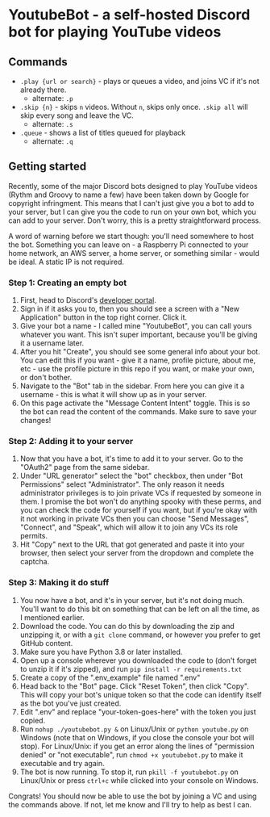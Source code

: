 # YoutubeBot - a self-hosted Discord bot for playing YouTube videos
## Commands
- `.play {url or search}` - plays or queues a video, and joins VC if it's not already there.
    - alternate: `.p`
- `.skip {n}` - skips `n` videos. Without `n`, skips only once. `.skip all` will skip every song and leave the VC.
    - alternate: `.s`
- `.queue` - shows a list of titles queued for playback
    - alternate: `.q`

## Getting started
Recently, some of the major Discord bots designed to play YouTube videos (Rythm and Groovy to name a few) have been taken down by Google for copyright infringment. This means that I can't just give you a bot to add to your server, but I can give you the code to run on your own bot, which you can add to your server. Don't worry, this is a pretty straightforward process.

A word of warning before we start though: you'll need somewhere to host the bot. Something you can leave on - a Raspberry Pi connected to your home network, an AWS server, a home server, or something similar - would be ideal. A static IP is not required.

### Step 1: Creating an empty bot
1. First, head to Discord's [developer portal](https://discord.com/developers/applications).
2. Sign in if it asks you to, then you should see a screen with a "New Application" button in the top right corner. Click it.
3. Give your bot a name - I called mine "YoutubeBot", you can call yours whatever you want. This isn't super important, because you'll be giving it a username later.
4. After you hit "Create", you should see some general info about your bot. You can edit this if you want - give it a name, profile picture, about me, etc - use the profile picture in this repo if you want, or make your own, or don't bother.
5. Navigate to the "Bot" tab in the sidebar. From here you can give it a username - this is what it will show up as in your server.
6. On this page activate the "Message Content Intent" toggle. This is so the bot can read the content of the commands. Make sure to save your changes!

### Step 2: Adding it to your server
1. Now that you have a bot, it's time to add it to your server. Go to the "OAuth2" page from the same sidebar.
2. Under "URL generator" select the "bot" checkbox, then under "Bot Permissions" select "Administrator". The only reason it needs administrator privileges is to join private VCs if requested by someone in them. I promise the bot won't do anything spooky with these perms, and you can check the code for yourself if you want, but if you're okay with it not working in private VCs then you can choose "Send Messages", "Connect", and "Speak", which will allow it to join any VCs its role permits.
3. Hit "Copy" next to the URL that got generated and paste it into your browser, then select your server from the dropdown and complete the captcha.

### Step 3: Making it do stuff
1. You now have a bot, and it's in your server, but it's not doing much. You'll want to do this bit on something that can be left on all the time, as I mentioned earlier.
2. Download the code. You can do this by downloading the zip and unzipping it, or with a `git clone` command, or however you prefer to get GitHub content.
3. Make sure you have Python 3.8 or later installed.
4. Open up a console wherever you downloaded the code to (don't forget to unzip it if it's zipped), and run `pip install -r requirements.txt`
5. Create a copy of the ".env_example" file named ".env"
6. Head back to the "Bot" page. Click "Reset Token", then click "Copy". This will copy your bot's unique token so that the code can identify itself as the bot you've just created.
7. Edit ".env" and replace "your-token-goes-here" with the token you just copied.
8. Run `nohup ./youtubebot.py &` on Linux/Unix or `python youtube.py` on Windows (note that on Windows, if you close the console your bot will stop). For Linux/Unix: if you get an error along the lines of "permission denied" or "not executable", run `chmod +x youtubebot.py` to make it executable and try again.
9. The bot is now running. To stop it, run `pkill -f youtubebot.py` on Linux/Unix or press `ctrl+c` while clicked into your console on Windows.

Congrats! You should now be able to use the bot by joining a VC and using the commands above. If not, let me know and I'll try to help as best I can.
